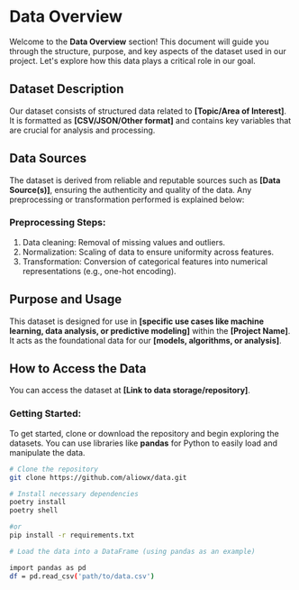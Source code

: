 # Data Overview

Welcome to the **Data Overview** section! This document will guide you through the structure, purpose, and key aspects of the dataset used in our project. Let's explore how this data plays a critical role in our goal.

## Dataset Description

Our dataset consists of structured data related to **[Topic/Area of Interest]**. It is formatted as **[CSV/JSON/Other format]** and contains key variables that are crucial for analysis and processing.


## Data Sources

The dataset is derived from reliable and reputable sources such as **[Data Source(s)]**, ensuring the authenticity and quality of the data. Any preprocessing or transformation performed is explained below:

### Preprocessing Steps:
1. Data cleaning: Removal of missing values and outliers.
2. Normalization: Scaling of data to ensure uniformity across features.
3. Transformation: Conversion of categorical features into numerical representations (e.g., one-hot encoding).

## Purpose and Usage

This dataset is designed for use in **[specific use cases like machine learning, data analysis, or predictive modeling]** within the **[Project Name]**. It acts as the foundational data for our **[models, algorithms, or analysis]**.

## How to Access the Data

You can access the dataset at **[Link to data storage/repository]**.

### Getting Started:

To get started, clone or download the repository and begin exploring the datasets. You can use libraries like **pandas** for Python to easily load and manipulate the data.

```bash
# Clone the repository
git clone https://github.com/aliowx/data.git

# Install necessary dependencies
poetry install
poetry shell

#or
pip install -r requirements.txt

# Load the data into a DataFrame (using pandas as an example)

import pandas as pd
df = pd.read_csv('path/to/data.csv')

